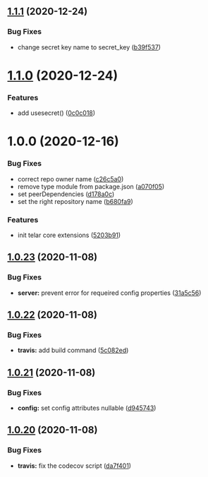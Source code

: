 ## [1.1.1](https://github.com/Qolzam/telar-core-ext-js/compare/v1.1.0...v1.1.1) (2020-12-24)


### Bug Fixes

* change secret key name to secret_key ([b39f537](https://github.com/Qolzam/telar-core-ext-js/commit/b39f53728852bdf373cd3a3e9500cb81942f90e8))

# [1.1.0](https://github.com/Qolzam/telar-core-ext-js/compare/v1.0.0...v1.1.0) (2020-12-24)


### Features

* add usesecret() ([0c0c018](https://github.com/Qolzam/telar-core-ext-js/commit/0c0c018772ca8382d69c7d5415f5951935e228de))

# 1.0.0 (2020-12-16)


### Bug Fixes

* correct repo owner name ([c26c5a0](https://github.com/Qolzam/telar-core-ext-js/commit/c26c5a0a85018a502d143eeaf8b34bb7f30afd47))
* remove type module from package.json ([a070f05](https://github.com/Qolzam/telar-core-ext-js/commit/a070f05ecae5ab9b2d13ae5de721d5e51150d3c3))
* set peerDependencies ([d178a0c](https://github.com/Qolzam/telar-core-ext-js/commit/d178a0c5ef89b0e817edcea4861e0600eaac3766))
* set the right repository name ([b680fa9](https://github.com/Qolzam/telar-core-ext-js/commit/b680fa9a48191b081c4519fc93ae4fc51eae4673))


### Features

* init telar core extensions ([5203b91](https://github.com/Qolzam/telar-core-ext-js/commit/5203b9136afd06167897bac713a1aff27e579434))

## [1.0.23](https://github.com/telarpress/telar-core-js/compare/v1.0.22...v1.0.23) (2020-11-08)


### Bug Fixes

* **server:** prevent error for requeired config properties ([31a5c56](https://github.com/telarpress/telar-core-js/commit/31a5c56971d5f7fa5089d0ab351c834e1de67abd))

## [1.0.22](https://github.com/telarpress/telar-core-js/compare/v1.0.21...v1.0.22) (2020-11-08)


### Bug Fixes

* **travis:** add build command ([5c082ed](https://github.com/telarpress/telar-core-js/commit/5c082ed3dd0822c5a92f1c81bc6cb7f574a3f5a0))

## [1.0.21](https://github.com/telarpress/telar-core-js/compare/v1.0.20...v1.0.21) (2020-11-08)


### Bug Fixes

* **config:** set config attributes nullable ([d945743](https://github.com/telarpress/telar-core-js/commit/d9457433fbe818676f0ad0bbdf468af9900efce0))

## [1.0.20](https://github.com/telarpress/telar-core-js/compare/v1.0.19...v1.0.20) (2020-11-08)


### Bug Fixes

* **travis:** fix the codecov script ([da7f401](https://github.com/telarpress/telar-core-js/commit/da7f4017c73cd433e557ae4722a2329facf6a6a5))
